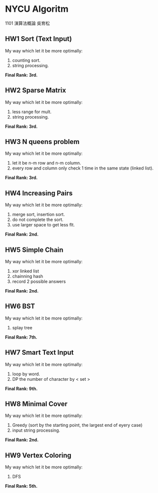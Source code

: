 # NYCU Algoritm

1101 演算法概論 吳育松

## HW1 Sort (Text Input)

My way which let it be more optimally: 

1. counting sort.
2. string processing.

**Final Rank: 3rd.**

## HW2 Sparse Matrix

My way which let it be more optimally: 

1. less range for mult.
2. string processing.

**Final Rank: 3rd.**

## HW3 N queens problem

My way which let it be more optimally: 

1. let it be n-m row and n-m column.
2. every row and column only check 1 time in the same state (linked list).

**Final Rank: 3rd.**

## HW4 Increasing Pairs

My way which let it be more optimally: 

1. merge sort, insertion sort.
2. do not complete the sort.
3. use larger space to get less flt.

**Final Rank: 2nd.**

## HW5 Simple Chain

My way which let it be more optimally: 

1. xor linked list
2. chainning hash
3. record 2 possible answers

**Final Rank: 2nd.**

## HW6 BST

My way which let it be more optimally: 

1. splay tree

**Final Rank: 7th.**

## HW7 Smart Text Input

My way which let it be more optimally: 

1. loop by word.
2. DP the number of character by < set >

**Final Rank: 9th.**

## HW8 Minimal Cover

My way which let it be more optimally: 

1. Greedy (sort by the starting point, the largest end of eyery case)
2. input string processing.

**Final Rank: 2nd.**

## HW9 Vertex Coloring

My way which let it be more optimally: 

1. DFS

**Final Rank: 5th.**

